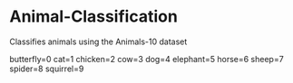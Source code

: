 # Animal-Classification
Classifies animals using the Animals-10 dataset

butterfly=0
cat=1
chicken=2
cow=3
dog=4
elephant=5
horse=6
sheep=7
spider=8
squirrel=9